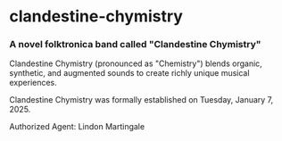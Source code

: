 # clandestine-chymistry
### A novel folktronica band called "Clandestine Chymistry"

Clandestine Chymistry (pronounced as "Chemistry") blends organic, synthetic, and augmented sounds to create richly unique musical experiences.

Clandestine Chymistry was formally established on Tuesday, January 7, 2025.

Authorized Agent: Lindon Martingale
